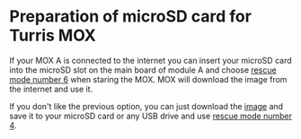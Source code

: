 Preparation of microSD card for Turris MOX
==========================================

If your MOX A is connected to the internet you can insert your microSD card into the microSD slot on the main board of module A and choose [rescue mode number 6](rescue_modes.md) when staring the MOX. MOX will download the image from the internet and use it.


If you don't like the previous option, you can just download the [image](https://repo.turris.cz/hbs/medkit/) and save it to your microSD card or any USB drive and use [rescue mode number 4](rescue_modes.md).

